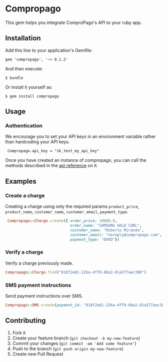 # Compropago

This gem helps you integrate ComproPago's API to your ruby app.

## Installation

Add this line to your application's Gemfile:

    gem 'compropago', '~> 0.1.2'

And then execute:

    $ bundle

Or install it yourself as:

    $ gem install compropago

## Usage

### Authentication

We encourage you to set your API keys in an environment variable rather than hardcoding your API keys.

     Compropago.api_key = "sk_test_my_api_key"

Once you have created an instance of compropago, you can call the methods described in the <a href="http://compropago.com/documentacion/api">api reference</a> on it.


## Examples

### Create a charge

Creating a charge using only the required params <code>product_price</code>, <code>product_name</code>, <code>customer_name</code>, <code>customer_email</code>, <code>payment_type</code>.

```ruby
 Compropago::Charge.create({ order_price: 10000.0,
                             order_name: "SAMSUNG GOLD CURL",
                             customer_name: "Roberto Miranda",
                             customer_email: "noreply@compropago.com",
                             payment_type: "OXXO"})
```

### Verify a charge

Verify a charge previously made.

```ruby
Compropago::Charge.find("818f2e81-226a-4ff9-88a2-81a577aec380")
```

### SMS payment instructions

Send payment instructions over SMS.

```ruby
Compropago::SMS.create(payment_id: "818f2e81-226a-4ff9-88a2-81a577aec380", customer_phone: "2221515805", customer_company_phone: "TELCEL")
```


## Contributing

1. Fork it
2. Create your feature branch (`git checkout -b my-new-feature`)
3. Commit your changes (`git commit -am 'Add some feature'`)
4. Push to the branch (`git push origin my-new-feature`)
5. Create new Pull Request
